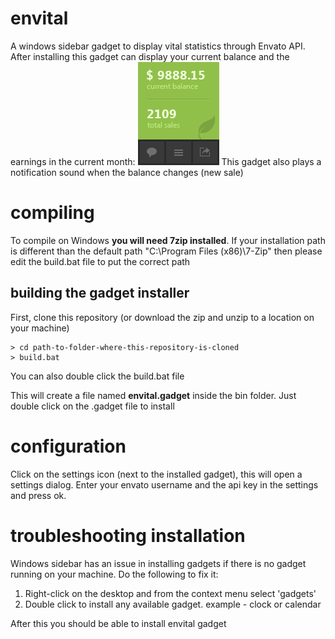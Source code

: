 envital
=======

A windows sidebar gadget to display vital statistics through Envato API.
After installing this gadget can display your current balance and the earnings in the current month:
![Envital sidebar gadget](https://github.com/g-dexterous/envital/blob/master/assets/images/gadgetPreview.png?raw=true) 
This gadget also plays a notification sound when the balance changes (new sale)

compiling
=========

To compile on Windows **you will need 7zip installed**.
If your installation path is different than the default path "C:\Program Files (x86)\7-Zip" then please edit the build.bat file to put the correct path

building the gadget installer
----------------------------- 
First, clone this repository (or download the zip and unzip to a location on your machine)

	> cd path-to-folder-where-this-repository-is-cloned
	> build.bat

You can also double click the build.bat file

This will create a file named **envital.gadget** inside the bin folder.
Just double click on the .gadget file to install

configuration
=============

Click on the settings icon (next to the installed gadget), this will open a settings dialog.
Enter your envato username and the api key in the settings and press ok.


troubleshooting installation
============================

Windows sidebar has an issue in installing gadgets if there is no gadget running on your machine. 
Do the following to fix it:

1. Right-click on the desktop and from the context menu select 'gadgets'
2. Double click to install any available gadget. example - clock or calendar

After this you should be able to install envital gadget
